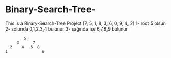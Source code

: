 # Binary-Search-Tree-
This is a Binary-Search-Tree Project
[7, 5, 1, 8, 3, 6, 0, 9, 4, 2]
1- root 5 olsun
2- solunda 0,1,2,3,4 bulunur
3- sağında ise 6,7,8,9 bulunur

            5
         3      7
      2    4   6  8
    1               9
